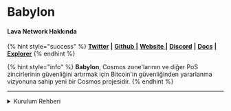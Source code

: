 # Babylon

#### **Lava Network Hakkında**

{% hint style="success" %}
[**Twitter**](https://twitter.com/babylon\_chain) **|** [**Github** ](https://github.com/babylonchain)**|** [**Website** ](https://babylonchain.io/)**|** [**Discord**](https://discord.com/invite/babylonchain) **|** [**Docs**](https://docs.babylonchain.io/) **|** [**Explorer**](https://testnet.babylon.explorers.guru/)
{% endhint %}

{% hint style="info" %}
**Babylon**, Cosmos zone'larının ve diğer PoS zincirlerinin güvenliğini artırmak için Bitcoin'in güvenliğinden yararlanma vizyonuna sahip yeni bir Cosmos projesidir.
{% endhint %}

***

<details>

<summary>Kurulum Rehberi</summary>

#### Sistem Gereksinimleri

```
CPU	  8 core
RAM	  16GB
Storage	  500GB
OS	  Ubuntu 22.04
```

```bash
# Gerekli kütüphaneler ve güncellemeler
sudo apt update
sudo apt install -y curl git jq lz4 build-essential

# Go
sudo rm -rf /usr/local/go
curl -L https://go.dev/dl/go1.21.6.linux-amd64.tar.gz | sudo tar -xzf - -C /usr/local
echo 'export PATH=$PATH:/usr/local/go/bin:$HOME/go/bin' >> $HOME/.bash_profile
source .bash_profile
```

```bash
# Repoyu klonlama
cd && rm -rf babylon
git clone https://github.com/babylonchain/babylon
cd babylon
git checkout v0.8.4

# Binaryleri build etme
make install

# CLI konfigrasyonları
babylond config set client chain-id bbn-test-3
babylond config set client keyring-backend test
babylond config set client node tcp://localhost:20657

# moniker-adiniz kısmını değiştiriniz.
babylond init "moniker-adiniz" --chain-id bbn-test-3

# genesis ve addrbook dosyaları
curl -L https://snapshots-testnet.nodejumper.io/babylon-testnet/genesis.json > $HOME/.babylond/config/genesis.json
curl -L https://snapshots-testnet.nodejumper.io/babylon-testnet/addrbook.json > $HOME/.babylond/config/addrbook.json

# seeds
sed -i -e 's|^seeds *=.*|seeds = "8da45f9ff83b4f8dd45bbcb4f850999637fbfe3b@seed0.testnet.babylonchain.io:26656,4b1f8a774220ba1073a4e9f4881de218b8a49c99@seed1.testnet.babylonchain.io:26656,9cb1974618ddd541c9a4f4562b842b96ffaf1446@3.16.63.237:26656,03ce5e1b5be3c9a81517d415f65378943996c864@18.207.168.204:26656,a5fabac19c732bf7d814cf22e7ffc23113dc9606@34.238.169.221:26656,ade4d8bc8cbe014af6ebdf3cb7b1e9ad36f412c0@testnet-seeds.polkachu.com:20656,798836777efb5555cfb940129e2073b44f9117e5@141.94.143.203:55706,86e9a68f0fd82d6d711aa20cc2083c836fb8c083@222.106.187.14:56000,326fee158e9e24a208e53f6703c076e1465e739d@babylon-testnet.cosmos-spaces.zone:26659,5e02bb2c9a644afae6109bf2c264d356fad27618@15.165.166.210:26656"|' $HOME/.babylond/config/config.toml

# minimum gas price ayarlama
sed -i -e 's|^minimum-gas-prices *=.*|minimum-gas-prices = "0.00001ubbn"|' $HOME/.babylond/config/app.toml

# pruning
sed -i \
  -e 's|^pruning *=.*|pruning = "custom"|' \
  -e 's|^pruning-keep-recent *=.*|pruning-keep-recent = "100"|' \
  -e 's|^pruning-interval *=.*|pruning-interval = "17"|' \
  $HOME/.babylond/config/app.toml

# config
sed -i 's|^network *=.*|network = "signet"|g' $HOME/.babylond/config/app.toml

# portları değiştirme
sed -i -e "s%:1317%:20617%; s%:8080%:20680%; s%:9090%:20690%; s%:9091%:20691%; s%:8545%:20645%; s%:8546%:20646%; s%:6065%:20665%" $HOME/.babylond/config/app.toml
sed -i -e "s%:26658%:20658%; s%:26657%:20657%; s%:6060%:20660%; s%:26656%:20656%; s%:26660%:20661%" $HOME/.babylond/config/config.toml

# snapshot dosyası
curl "https://snapshots-testnet.nodejumper.io/babylon-testnet/babylon-testnet_latest.tar.lz4" | lz4 -dc - | tar -xf - -C "$HOME/.babylond"

# servis dosyası oluşturma
sudo tee /etc/systemd/system/babylond.service > /dev/null << EOF
[Unit]
Description=Babylon node service
After=network-online.target
[Service]
User=$USER
ExecStart=$(which babylond) start
Restart=on-failure
RestartSec=10
LimitNOFILE=65535
[Install]
WantedBy=multi-user.target
EOF
sudo systemctl daemon-reload
sudo systemctl enable babylond.service

# servisi başlatma ve logları görme
sudo systemctl start babylond.service
sudo journalctl -u babylond.service -f --no-hostname -o cat
```

</details>
